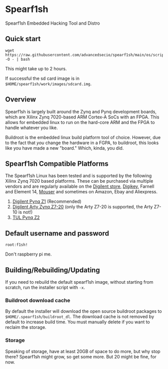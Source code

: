 # Spearf1sh

Spearf1sh Embedded Hacking Tool and Distro

## Quick start

```shellsession
wget https://raw.githubusercontent.com/advancedsecio/spearf1sh/main/os/scripts/installer.sh -O - | bash
```

This might take up to 2 hours.


If successful the sd card image is in `$HOME/spearf1sh/work/images/sdcard.img`.

## Overview

Spearf1sh is largely built around the Zynq and Pynq development boards, which are Xilinx Zynq 7020-based ARM Cortex-A SoCs with an FPGA. This allows for embedded linux to run on the hard-core ARM and the FPGA to handle whatever you like.

Buildroot is the embedded linux build platform tool of choice. However, due to the fact that _you_ change the hardware in a FGPA, to buildroot, this looks like you have made a new "board." Which, kinda, you did.

## Spearf1sh Compatible Platforms

The Spearf1sh Linux has been tested and is supported by the following Xilinx Zynq 7020 based platforms. These can be purchased via multiple vendors and are regularly available on the [Digilent store](https://digilent.com/shop/pynq-z1-python-productivity-for-zynq-7000-arm-fpga-soc/), [Digikey](https://www.digikey.com/en/products/detail/digilent-inc/6003-410-017/9839382), Farnell and Element 14, [Mouser](https://eu.mouser.com/ProductDetail/Digilent/6003-410-017?qs=W0yvOO0ixfGf/od50nO3UQ%3D%3D) and sometimes on Amazon, Ebay and Aliexpress.
1. [Digilent Pynq Z1](https://digilent.com/shop/pynq-z1-python-productivity-for-zynq-7000-arm-fpga-soc/) (Recommended)
2. [Digilent Arty Zynq Z7-20](https://www.xilinx.com/products/boards-and-kits/1-pdb0q2.html]) (only the Arty Z7-20 is supported, the Arty Z7-10 is not!)
3. [TUL Pynq Z2](https://www.tulembedded.com/FPGA/ProductsPYNQ-Z2.html)

## Default username and password

`root:f1sh!`

Don't raspberry pi me.

## Building/Rebuilding/Updating

If you need to rebuild the default spearf1sh image, without starting from scratch, run the installer script with `-x`.

### Buildroot download cache

By default the installer will download the open source buildroot packages to `$HOME/.spearf1sh/buildroot_dl`. The download cache is not removed by default to increase build time. You must manually delete if you want to reclaim the storage.

### Storage

Speaking of storage, have at least 20GB of space to do more, but why stop there? Spearf1sh might grow, so get some more. But 20 might be fine, for now.
